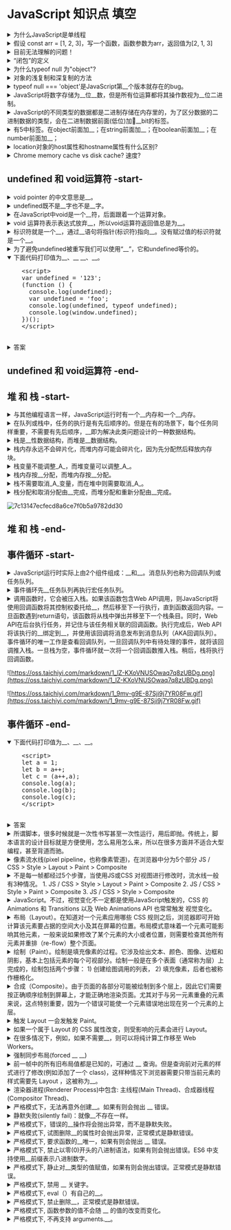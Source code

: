 <!-- markdownlint-disable MD033 MD037 -->
# JavaScript 知识点 填空

<details>
  <summary>为什么JavaScript是单线程</summary>
  <div>如果Javascript是多线程的话，在多线程的交互下，处于UI中的DOM节点就可能成为一个临界资源，假设存在两个线程同时操作一个DOM，一个负责修改一个负责删除，那么这个时候就需要浏览器来裁决如何生效哪个线程的执行结果。当然我们可以通过锁来解决上面的问题。但为了避免因为引入了锁而带来更大的复杂性，Javascript在最初就选择了单线程执行。</div>
</details>

<details>
  <summary>假设 const arr = [1, 2, 3]，写一个函数，函数参数为arr，返回值为[2, 1, 3]</summary>
  <div>- [arr[1], arr[0]] = [arr[0], arr[1]]</div>
</details>

<details>
  <summary>目前无法理解的问题！</summary>
  <div>const arr = [1, 2]; [arr[1], arr[0]] = [arr[0], arr[1]]</div>
  <div>const obj = { a: 1, b: 2 }; [obj.b, obj.a] = [obj.a, obj.b]</div>
  <div>const a = 1; const b = 2; [b, a] = [a, b];</div>
</details>

<details>
  <summary>“闭包”的定义</summary>
  <div>闭包是由函数以及创建该函数的词法环境组合而成</div>
</details>

<details>
  <summary>为什么typeof null 为"object"?</summary>
  <div>不同的对象在底层都表示为二进制，在JavaScript中二进制的前3位都为0的话会被判断为object类型，null的二进制表示是全0，自然前三位也是0，所以执行typeof时会返回"object"</div>
</details>

<details>
  <summary>对象的浅复制和深复制的方法</summary>
  <div>浅复制：</div>
  <div>- 变量赋值</div>
  <div>- Object.assign</div>
  <div>深复制：</div>
  <div>- {...}</div>
  <div>- JSON.parse(JSON.stringify()) 必须为标准JSON，不支持undefined类型</div>
</details>

<details>
  <summary>typeof null === 'object'是JavaScript第__个版本就存在的bug。</summary>
  <div>1</div>
</details>

<details>
  <summary>JavaScript将数字存储为__位__数，但是所有位运算都将其操作数视为__位二进制。
</summary>
  <div>64</div>
  <div>浮点</div>
  <div>32</div>
</details>

<details>
  <summary>JavaScript的不同类型的数据都是二进制存储在内存里的，为了区分数据的二进制数据的类型，会在二进制数据前面(低位)加__bit的标签。
</summary>
  <div>1-3</div>
</details>

<details>
  <summary>有5中标签。在object前面加__；在string前面加__；在boolean前面加__；在number前面加__；</summary>
  <div>000</div>
  <div>100</div>
  <div>110</div>
  <div>010</div>
</details>

<details>
  <summary>location对象的host属性和hostname属性有什么区别?</summary>
  <div>hostname不包括端口</div>
</details>

<details>
  <summary>Chrome memory cache vs disk cache? 速度?</summary>
  <div>顾名思义</div>
  <div>memory: 从内存中读取的。</div>
  <div>disk: 从磁盘中读取的。</div>
  <div>memory: 0ms</div>
  <div>disk: 10~200ms</div>
</details>

## undefined 和 void运算符 -start-

<details>
  <summary>void pointer 的中文意思是__。</summary>
  <div>空指针</div>
  <div>void /vɔɪd/</div>
</details>

<details>
  <summary>undefined既不是__字也不是__字。</summary>
  <div>关键</div>
  <div>保留</div>
</details>

<details>
  <summary>在JavaScript中void是一个__符，后面跟着一个运算对象。</summary>
  <div>运算</div>
</details>

<details>
  <summary>void 运算符表示表达式放弃__，所以void运算符返回值总是为__。</summary>
  <div>返回值</div>
  <div>undifined</div>
</details>

<details>
  <summary>标识符就是一个__，通过__语句将指针(标识符)指向__。没有赋过值的标识符就是一个__。</summary>
  <div>指针</div>
  <div>赋值</div>
  <div>内存地址</div>
  <div>空指针</div>
</details>

<details>
  <summary>为了避免undefined被重写我们可以使用“__”，它和undefined等价的。</summary>
  <div>void 0</div>
  <div>等效写法：void (0)</div>
</details>

<details open>
  <summary>下面代码打印值为__、__ __、__。</summary>
  <pre>
    &lt;script>
    var undefined = '123';
    (function () {
      console.log(undefined);
      var undefined = 'foo';
      console.log(undefined, typeof undefined);
      console.log(window.undefined);
    })();
    &lt;/script>
  </pre>
  <details>
    <summary>答案</summary>
    <div>undefined</div>
    <div>foo</div>
    <div>string</div>
    <div>undefined</div>
    <pre>
    知识点:
    - undefined既不是关键字也不是保留字
    - widnow的undefined属性是只读的
    </pre>
  </details>
</details>

## undefined 和 void运算符 -end-

## 堆 和 栈 -start-

<details>
  <summary>与其他编程语言一样，JavaScript运行时有一个__内存和一个__内存。</summary>
  <div>栈(stack)</div>
  <div>堆(heap)</div>
</details>

<details>
  <summary>在队列或栈中，任务的执行是有先后顺序的。但是在有的场景下，每个任务同样重要，不需要有先后顺序，__即为解决此类问题设计的一种数据结构。</summary>
  <div>堆</div>
</details>

<details>
  <summary>栈是__性数据结构，而堆是__数据结构。</summary>
  <div>线</div>
  <div>分层</div>
</details>

<details>
  <summary>栈内存永远不会碎片化，而堆内存可能会碎片化，因为先分配然后释放内存块。</summary>
  <div>线</div>
  <div>分层</div>
</details>

<details>
  <summary>栈变量不能调整_A_，而堆变量可以调整_A_。</summary>
  <div>大小</div>
</details>

<details>
  <summary>栈内存按__分配，而堆内存按__分配。</summary>
  <div>连续块</div>
  <div>任意随机顺序</div>
</details>

<details>
  <summary>栈不需要取消_A_变量，而在堆中则需要取消_A_。</summary>
  <div>分配</div>
</details>

<details>
  <summary>栈分配和取消分配由__完成，而堆分配和重新分配由__完成。</summary>
  <div>编译器指令</div>
  <div>程序员</div>
</details>

![7c13147ecfecd8a6ce7f0b5a9782dd30](https://oss.taichiyi.com/markdown/7c13147ecfecd8a6ce7f0b5a9782dd30.jpg)

## 堆 和 栈 -end-

## 事件循环 -start-

<details>
  <summary>JavaScript运行时实际上由2个组件组成：__和__。消息队列也称为回调队列或任务队列。</summary>
  <div>事件循环</div>
  <div>消息队列</div>
</details>

<details>
  <summary>事件循环先__任务队列再执行宏任务队列。</summary>
  <div>微</div>
</details>

<details>
  <summary>调用函数时，它会被压入栈。如果该函数包含Web API调用，则JavaScript将使用回调函数将其控制权委托给__，然后移至下一行执行，直到函数返回内容。一旦函数遇到return语句，该函数将从栈中弹出并移至下一个栈条目。同时，Web API在后台执行任务，并记住与该任务相关联的回调函数。执行完成后，Web API将该执行的__绑定到__，并使用该回调将消息发布到消息队列（AKA回调队列）。事件循环的唯一工作是查看回调队列，一旦回调队列中有待处理的事件，就将该回调推入栈。一旦栈为空，事件循环就一次将一个回调函数推入栈。稍后，栈将执行回调函数。</summary>
  <div>Web API</div>
  <div>结果</div>
  <div>回调函数</div>
</details>

![https://oss.taichiyi.com/markdown/1_lZ-KXoVNUSOwaq7q8zUBDg.png](https://oss.taichiyi.com/markdown/1_lZ-KXoVNUSOwaq7q8zUBDg.png)

![https://oss.taichiyi.com/markdown/1_9mv-g9E-87Sji9j7YR08Fw.gif](https://oss.taichiyi.com/markdown/1_9mv-g9E-87Sji9j7YR08Fw.gif)

## 事件循环 -end-

<details open>
  <summary>下面代码打印值为__、__、__。</summary>
  <pre>
    &lt;script>
    let a = 1;
    let b = a++;
    let c = (a++,a);
    console.log(a);
    console.log(b);
    console.log(c);
    &lt;/script>
  </pre>
  <details>
    <summary>答案</summary>
    <div>3</div>
    <div>1</div>
    <div>3</div>
    <pre>
    知识点:
    - 序列点
    - 逗号运算符
    - 递增运算符的后缀模式
    </pre>
  </details>
</details>

<details>
  <summary>所谓脚本，很多时候就是一次性书写甚至一次性运行，用后即抛。传统上，脚本语言的设计目标就是方便使用，怎么易用怎么来，所以在很多方面并不适合大型编程，甚至背道而驰。</summary>
  <div></div>
</details>

<details>
  <summary>像素流水线(pixel pipeline，也称像素管道)，在浏览器中分为5个部分 JS / CSS > Style > Layout > Paint > Composite </summary>
  <div></div>
</details>

<details>
  <summary>
  不是每一帧都经过5个步骤，当使用JS或CSS 对视图进行修改时，流水线一般有3种情况。
  1. JS / CSS > Style > Layout > Paint > Composite
  2. JS / CSS > Style > Paint > Composite
  3. JS / CSS > Style > Composite
  </summary>
  <div></div>
</details>

<details>
  <summary>JavaScript。不过，视觉变化不一定都是使用JavaScript触发的，CSS 的 Animations 和 Transitions 以及 Web Animations API 也常常触发 视觉变化。</summary>
  <div></div>
</details>

<details>
  <summary>布局（Layout）。在知道对一个元素应用哪些 CSS 规则之后，浏览器即可开始计算该元素要占据的空间大小及其在屏幕的位置。布局模式意味着一个元素可能影响其他元素，一般来说如果修改了某个元素的大小或者位置，则需要检查其他所有元素并重排（re-flow）整个页面。</summary>
  <div></div>
</details>

<details>
  <summary>绘制（Paint）。绘制是填充像素的过程。它涉及绘出文本、颜色、图像、边框和阴影，基本上包括元素的每个可视部分。绘制一般是在多个表面（通常称为层）上完成的，绘制包括两个步骤： 1) 创建绘图调用的列表， 2) 填充像素，后者也被称作栅格化。</summary>
  <div></div>
</details>

<details>
  <summary>合成（Composite）。由于页面的各部分可能被绘制到多个层上，因此它们需要按正确顺序绘制到屏幕上，才能正确地渲染页面。尤其对于与另一元素重叠的元素来说，这点特别重要，因为一个错误可能使一个元素错误地出现在另一个元素的上层。</summary>
  <div></div>
</details>

<details>
  <summary>触发 Layout 一会发触发 Paint。</summary>
  <div></div>
</details>

<details>
  <summary>如果一个属于 Layout 的 CSS 属性改变，则受影响的元素会进行 Layout。</summary>
  <div></div>
</details>

<details>
  <summary>在很多情况下，例如，如果不需要__，则可以将纯计算工作移至 Web Workers。</summary>
  <div>DOM访问</div>
</details>

<details>
  <summary>强制同步布局(forced __ __)</summary>
  <div>synchronous</div>
  <div>layouts</div>
</details>

<details>
  <summary>前一帧中的所有旧布局值都是已知的，可通过 __ 查询。但是查询前对元素的样式进行了修改(例如添加了一个 class)，这样种情况下浏览器需要只带当前元素的样式需要先 Layout ，这被称为__。</summary>
  <div>JavaScript</div>
  <div>强制同步布局</div>
</details>

<details>
  <summary>渲染器进程(Renderer Process)中包含: 主线程(Main Thread)、合成器线程(Compositor Thread)、</summary>
  <img src="https://oss.taichiyi.com/markdown/os0vx8yy.jpg" alt="img" />
  <div></div>
</details>

<details>
  <summary>严格模式下，无法再意外创建__。如果有则会抛出 __ 错误。</summary>
  <div>全局变量</div>
  <div>ReferenceError(引用错误)</div>
  <div>【严格模式】</div>
</details>

<details>
  <summary>静默失败(silently fail)：就像__不存在一样。</summary>
  <div>语句</div>
  <div>【严格模式】</div>
</details>

<details>
  <summary>严格模式下，错误的__操作将会抛出异常，而不是静默失败。</summary>
  <div>赋值</div>
  <div>【严格模式】</div>
</details>

<details>
  <summary>严格模式下, 试图删除__的属性时会抛出异常，正常模式是静默错误。</summary>
  <div>不可删除</div>
  <div>【严格模式】</div>
</details>

<details>
  <summary>严格模式下, 要求函数的__唯一，如果有则会抛出 __ 错误。</summary>
  <div>参数名</div>
  <div>SyntaxError(语法错误)</div>
  <div>【严格模式】</div>
</details>

<details>
  <summary>严格模式下, 禁止以零(0)开头的八进制语法，如果有则会抛出错误。ES6 中支持使用__前缀表示八进制数字。</summary>
  <div>参数名</div>
  <div>“0o”</div>
  <div>【严格模式】</div>
</details>

<details>
  <summary>严格模式下, 静止对__类型的值赋值，如果有则会抛出错误。正常模式是静默错误。</summary>
  <div>原始</div>
  <div>【严格模式】</div>
</details>

<details>
  <summary>严格模式下, 禁用 __ 关键字。</summary>
  <div>with</div>
  <div>【严格模式】</div>
</details>

<details>
  <summary>严格模式下, eval（）有自己的__。</summary>
  <div>执行上下文</div>
  <div>【严格模式】</div>
</details>

<details>
  <summary>严格模式下, 禁止删除__，正常模式是静默错误。</summary>
  <div>变量</div>
  <div>【严格模式】</div>
</details>

<details>
  <summary>严格模式下, 函数参数的值不会随 __ 的值的改变而变化。</summary>
  <div>arguments 对象</div>
  <div>【严格模式】</div>
</details>

<details>
  <summary>严格模式下, 不再支持 arguments.__。</summary>
  <div>callee</div>
  <div>【严格模式】</div>
</details>
